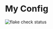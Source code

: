 # My Config

![flake check status](https://github.com/idrisr/nix-config/actions/workflows/flake-check.yml/badge.svg)

